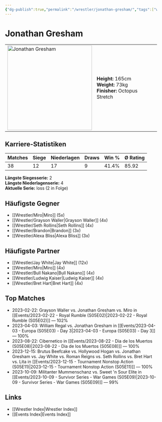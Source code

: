 ```yaml
---
{"dg-publish":true,"permalink":"/wrestler/jonathan-gresham/","tags":["wrestler"],"noteIcon":"","created":"2025-08-11T09:33:19.477+02:00"}
---
```



# Jonathan Gresham

<table>
<tr>
<td><img src="Jonathan Gresham.png" width="280" alt="Jonathan Gresham"></td>
<td>
<b>Height:</b> 165cm<br>
<b>Weight:</b> 73kg<br>
<b>Finisher:</b> Octopus Stretch<br>
</td>
</tr>
</table>

## Karriere-Statistiken

| Matches | Siege | Niederlagen | Draws | Win % | Ø Rating |
|---------|-------|-------------|-------|-------|-----------|
| 38 | 12 | 17 | 9 | 41.4% | 85.92 |

**Längste Siegesserie:** 2<br>**Längste Niederlagenserie:** 4<br>**Aktuelle Serie:** loss (2 in Folge)


## Häufigste Gegner
- [[Wrestler/Miro\|Miro]] (5x)
- [[Wrestler/Grayson Waller\|Grayson Waller]] (4x)
- [[Wrestler/Seth Rollins\|Seth Rollins]] (4x)
- [[Wrestler/Brandon\|Brandon]] (3x)
- [[Wrestler/Alexa Bliss\|Alexa Bliss]] (3x)

## Häufigste Partner
- [[Wrestler/Jay White\|Jay White]] (12x)
- [[Wrestler/Miro\|Miro]] (4x)
- [[Wrestler/Bull Nakano\|Bull Nakano]] (4x)
- [[Wrestler/Ludwig Kaiser\|Ludwig Kaiser]] (4x)
- [[Wrestler/Bret Hart\|Bret Hart]] (4x)

## Top Matches
- 2023-02-22: Grayson Waller vs. Jonathan Gresham vs. Miro in [[Events/2023-02-22 - Royal Rumble (S05E02)\|2023-02-22 - Royal Rumble (S05E02)]] — 102%
- 2023-04-03: William Regal vs. Jonathan Gresham in [[Events/2023-04-03 - Europa (S05E03) - Day 3\|2023-04-03 - Europa (S05E03) - Day 3]] — 100%
- 2023-08-22: Cibernetico in [[Events/2023-08-22 - Dia de los Muertos (S05E08)\|2023-08-22 - Dia de los Muertos (S05E08)]] — 100%
- 2023-12-15: Brutus Beefcake vs. Hollywood Hogan vs. Jonathan Gresham vs. Jay White vs. Roman Reigns vs. Seth Rollins vs. Bret Hart vs. Lita in [[Events/2023-12-15 - Tournament Nonstop Action (S05E11)\|2023-12-15 - Tournament Nonstop Action (S05E11)]] — 100%
- 2023-10-09: Militanter Mummenschanz vs. Sweet 'n Sour Elite in [[Events/2023-10-09 - Survivor Series - War Games (S05E09)\|2023-10-09 - Survivor Series - War Games (S05E09)]] — 99%

## Links
- [[Wrestler Index\|Wrestler Index]]
- [[Events Index\|Events Index]]

